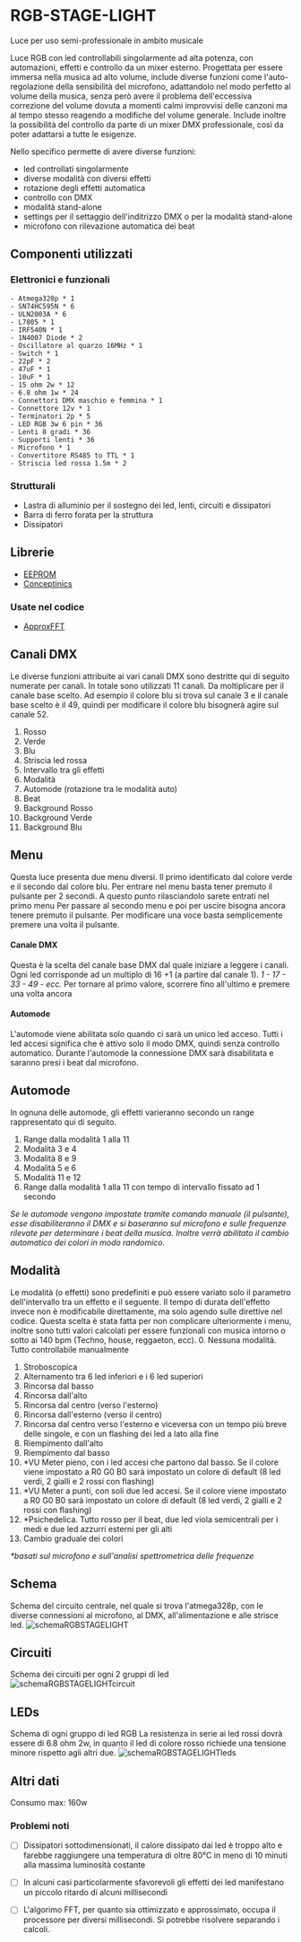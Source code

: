 # RGB-STAGE-LIGHT
Luce per uso semi-professionale in ambito musicale


Luce RGB con led controllabili singolarmente ad alta potenza, con automazioni, effetti e controllo da un mixer esterno.
Progettata per essere immersa nella musica ad alto volume, include diverse funzioni come l'auto-regolazione della sensibilità del microfono, adattandolo nel modo perfetto al volume della musica, senza però avere il problema dell'eccessiva correzione del volume dovuta a momenti calmi improvvisi delle canzoni ma al tempo stesso reagendo a modifiche del volume generale.
Include inoltre la possibilità del controllo da parte di un mixer DMX professionale, così da poter adattarsi a tutte le esigenze.


Nello specifico permette di avere diverse funzioni:
  - led controllati singolarmente
  - diverse modalità con diversi effetti
  - rotazione degli effetti automatica
  - controllo con DMX
  - modalità stand-alone
  - settings per il settaggio dell'inditrizzo DMX o per la modalità stand-alone
  - microfono con rilevazione automatica dei beat



## Componenti utilizzati
  ### Elettronici e funzionali
    - Atmega328p * 1
    - SN74HC595N * 6
    - ULN2003A * 6
    - L7805 * 1
    - IRF540N * 1
    - 1N4007 Diode * 2
    - Oscillatore al quarzo 16MHz * 1
    - Switch * 1
    - 22pF * 2
    - 47uF * 1
    - 10uF * 1
    - 15 ohm 2w * 12
    - 6.8 ohm 1w * 24
    - Connettori DMX maschio e femmina * 1
    - Connettore 12v * 1
    - Terminatori 2p * 5
    - LED RGB 3w 6 pin * 36
    - Lenti 8 gradi * 36
    - Supporti lenti * 36
    - Microfono * 1
    - Convertitore RS485 to TTL * 1
    - Striscia led rossa 1.5m * 2

  ### Strutturali
  - Lastra di alluminio per il sostegno dei led, lenti, circuiti e dissipatori
  - Barra di ferro forata per la struttura
  - Dissipatori



## Librerie

  - [EEPROM](https://www.arduino.cc/en/Reference/EEPROM)
  - [Conceptinics](https://github.com/alfo/arduino-libraries/tree/master/Conceptinetics)
  
  ### Usate nel codice
  
  - [ApproxFFT](https://create.arduino.cc/projecthub/abhilashpatel121/approxfft-fastest-fft-function-for-arduino-fd4917)



## Canali DMX
  Le diverse funzioni attribuite ai vari canali DMX sono destritte qui di seguito numerate per canali. 
  In totale sono utilizzati 11 canali.
  Da moltiplicare per il canale base scelto. Ad esempio il colore blu si trova sul canale 3 e il canale base scelto è il 49, quindi per modificare il colore blu bisognerà agire sul canale 52.
  
  1. Rosso
  2. Verde
  3. Blu
  4. Striscia led rossa
  5. Intervallo tra gli effetti
  6. Modalità
  7. Automode (rotazione tra le modalità auto)
  8. Beat
  9. Background Rosso
  10. Background Verde
  11. Background Blu



## Menu
  Questa luce presenta due menu diversi. Il primo identificato dal colore verde e il secondo dal colore blu.
  Per entrare nel menu basta tener premuto il pulsante per 2 secondi. A questo punto rilasciandolo sarete entrati nel primo menu
  Per passare al secondo menu e poi per uscire bisogna ancora tenere premuto il pulsante.
  Per modificare una voce basta semplicemente premere una volta il pulsante.
  
  #### Canale DMX
  Questa è la scelta del canale base DMX dal quale iniziare a leggere i canali. Ogni led corrisponde ad un multiplo di 16 +1 (a partire dal canale 1).
  *1 - 17 - 33 - 49 - ecc.*
  Per tornare al primo valore, scorrere fino all'ultimo e premere una volta ancora

  #### Automode
  L'automode viene abilitata solo quando ci sarà un unico led acceso. 
  Tutti i led accesi significa che è attivo solo il modo DMX, quindi senza controllo automatico.
  Durante l'automode la connessione DMX sarà disabilitata e saranno presi i beat dal microfono.
  
  
  
## Automode
  In ognuna delle automode, gli effetti varieranno secondo un range rappresentato qui di seguito.
  1. Range dalla modalità 1 alla 11
  2. Modalità 3 e 4
  3. Modalità 8 e 9
  4. Modalità 5 e 6
  5. Modalità 11 e 12
  6. Range dalla modalità 1 alla 11 con tempo di intervallo fissato ad 1 secondo
  
  *Se le automode vengono impostate tramite comando manuale (il pulsante), esse disabiliteranno il DMX e si baseranno sul microfono e sulle frequenze rilevate per determinare i beat della musica. Inoltre verrà abilitato il cambio automatico dei colori in modo randomico.*
  
  
  
## Modalità
  Le modalità (o effetti) sono predefiniti e può essere variato solo il parametro dell'intervallo tra un effetto e il seguente. Il tempo di durata dell'effetto invece non è modificabile direttamente, ma solo agendo sulle direttive nel codice. Questa scelta è stata fatta per non complicare ulteriormente i menu, inoltre sono tutti valori calcolati per essere funzionali con musica intorno o sotto ai 140 bpm (Techno, house, reggaeton, ecc).
  0. Nessuna modalità. Tutto controllabile manualmente
  1. Stroboscopica
  2. Alternamento tra 6 led inferiori e i 6 led superiori
  3. Rincorsa dal basso
  4. Rincorsa dall'alto
  5. Rincorsa dal centro (verso l'esterno)
  6. Rincorsa dall'esterno (verso il centro)
  7. Rincorsa dal centro verso l'esterno e viceversa con un tempo più breve delle singole, e con un flashing dei led a lato alla fine
  8. Riempimento dall'alto
  9. Riempimento dal basso
  10. *VU Meter pieno, con i led accesi che partono dal basso. Se il colore viene impostato a R0 G0 B0 sarà impostato un colore di default (8 led verdi, 2 gialli e 2 rossi con flashing)
  11. *VU Meter a punti, con soli due led accesi. Se il colore viene impostato a R0 G0 B0 sarà impostato un colore di default (8 led verdi, 2 gialli e 2 rossi con flashing)
  12. *Psichedelica. Tutto rosso per il beat, due led viola semicentrali per i medi e due led azzurri esterni per gli alti
  13. Cambio graduale dei colori

  *\*basati sul microfono e sull'analisi spettrometrica delle frequenze*






## Schema
  Schema del circuito centrale, nel quale si trova l'atmega328p, con le diverse connessioni al microfono, al DMX, all'alimentazione e alle strisce led.
![schemaRGBSTAGELIGHT](https://user-images.githubusercontent.com/67070203/130881474-e93b4121-a1b9-44df-92a7-d519e544fb61.png)




## Circuiti
Schema dei circuiti per ogni 2 gruppi di led
![schemaRGBSTAGELIGHTcircuit](https://user-images.githubusercontent.com/67070203/130877291-44b75738-3f1a-4305-8f49-6e4e1e7075d4.png)



## LEDs
Schema di ogni gruppo di led RGB
La resistenza in serie ai led rossi dovrà essere di 6.8 ohm 2w, in quanto il led di colore rosso richiede una tensione minore rispetto agli altri due.
![schemaRGBSTAGELIGHTleds](https://user-images.githubusercontent.com/67070203/130881465-104e17af-7000-4a23-b5bb-beba46111adc.png)



## Altri dati
  Consumo max: 160w
  
  ### Problemi noti
  - [ ] Dissipatori sottodimensionati, il calore dissipato dai led è troppo alto e farebbe raggiungere una temperatura di oltre 80°C in meno di 10 minuti alla massima luminosità costante
  - [ ] In alcuni casi particolarmente sfavorevoli gli effetti dei led manifestano un piccolo ritardo di alcuni millisecondi
  - [ ] L'algorimo FFT, per quanto sia ottimizzato e approssimato, occupa il processore per diversi millisecondi. Si potrebbe risolvere separando i calcoli.
  
